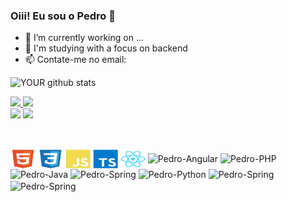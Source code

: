 ### Oiii! Eu sou o Pedro 👋

- 🔭 I’m currently working on ...
- 🌱 I'm studying with a focus on backend
- 📫 Contate-me no email:

<div>
  
![YOUR github stats](https://github-readme-stats.vercel.app/api?username=PedroEliasM&theme=gotham)

</div>
  <div>
  <a href="https://github.com/PedroEliasM">
</div>

<div>
  <a href="https://github.com/PedroEliasM">
  <img align="180em" src="https://github-readme-stats.vercel.app/api?username=PedroEliasM&show_icons=true&theme=radical&include_all_commits=true&count_private=true"/>
  </a>
  <a href="https://github.com/anuraghazra/convoychat">
  <img align="180em" src="https://github-readme-stats.vercel.app/api/top-langs/?username=PedroEliasM&layout=compact&langs_count=16&theme=radical" />
  </a>
</div>

<div> 
  <a href="https://instagram.com/pedro_elias_me" target="_blank"><img src="https://img.shields.io/badge/-Instagram-%23E4405F?style=for-the-badge&logo=instagram&logoColor=white" target="_blank"></a>
  <a href="https://www.linkedin.com/in/pedro-elias-mello-possamai-a6951b264/" target="_blank">
    <img src="https://img.shields.io/badge/LinkedIn-0077B5?style=for-the-badge&logo=linkedin&logoColor=white" />
  </a>
</div>
  
  ##

<div style="display: inline_block"><br>
  <img align="center" alt="Pedro-HTML" height="30" width="40" src="https://raw.githubusercontent.com/devicons/devicon/master/icons/html5/html5-original.svg">
  <img align="center" alt="Pedro-CSS" height="30" width="40" src="https://raw.githubusercontent.com/devicons/devicon/master/icons/css3/css3-original.svg">
  <img align="center" alt="Pedro-Js" height="30" width="40" src="https://raw.githubusercontent.com/devicons/devicon/master/icons/javascript/javascript-plain.svg">
  <img align="center" alt="Pedro-Ts" height="30" width="40" src="https://raw.githubusercontent.com/devicons/devicon/master/icons/typescript/typescript-plain.svg">
  <img align="center" alt="Pedro-React" height="30" width="40" src="https://raw.githubusercontent.com/devicons/devicon/master/icons/react/react-original.svg">
  <img align="center" alt="Pedro-Angular" height="30" width="40" src="https://cdn.jsdelivr.net/gh/devicons/devicon@latest/icons/angular/angular-original.svg">
  <img align="center" alt="Pedro-PHP" height="30" width="40" src="https://cdn.jsdelivr.net/gh/devicons/devicon@latest/icons/php/php-original.svg">
  <img align="center" alt="Pedro-Java" height="30" width="40" src="https://cdn.jsdelivr.net/gh/devicons/devicon@latest/icons/java/java-original.svg">
  <img align="center" alt="Pedro-Spring" height="30" width="40" src="https://cdn.jsdelivr.net/gh/devicons/devicon@latest/icons/spring/spring-original-wordmark.svg">
  <img align="center" alt="Pedro-Python" height="30" width="40" src="https://cdn.jsdelivr.net/gh/devicons/devicon@latest/icons/python/python-original.svg">
  <img align="center" alt="Pedro-Spring" height="30" width="40" src="https://cdn.jsdelivr.net/gh/devicons/devicon@latest/icons/git/git-original.svg">
  <img align="center" alt="Pedro-Spring" height="30" width="40" src="https://cdn.jsdelivr.net/gh/devicons/devicon@latest/icons/github/github-original.svg">
  <!-- https://devicon.dev/ -->
  <!-- https://github.com/digitalinnovationone/dio-lab-open-source/blob/main/utils/badges/badges.md -->
  <!--<img align="right" alt="Pedro-pic" height="150" style="border-radius:50px;" src="LINK IMG OR GIF">-->
</div>
 
